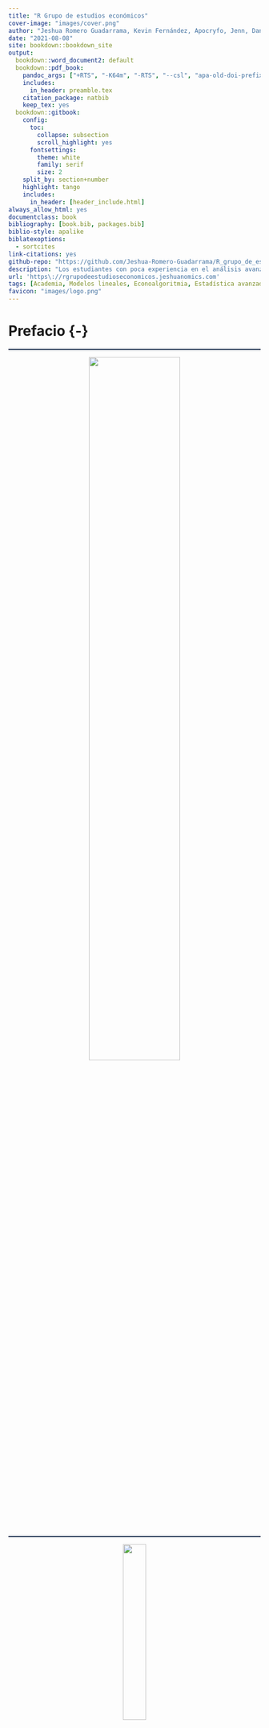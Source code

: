 ```yaml
---
title: "R Grupo de estudios económicos"
cover-image: "images/cover.png"
author: "Jeshua Romero Guadarrama, Kevin Fernández, Apocryfo, Jenn, Daniel, Tifany Jiménez, Ernesto, Ezequiel, Rich Conejo, Angiebaram, Jesmarth, Adolfo Robles, Isaac Flores, Abdeel, Roberto Daniel"
date: "2021-08-08"
site: bookdown::bookdown_site
output:
  bookdown::word_document2: default 
  bookdown::pdf_book:
    pandoc_args: ["+RTS", "-K64m", "-RTS", "--csl", "apa-old-doi-prefix.csl"]
    includes:
      in_header: preamble.tex
    citation_package: natbib
    keep_tex: yes
  bookdown::gitbook:
    config:
      toc:
        collapse: subsection
        scroll_highlight: yes
      fontsettings:
        theme: white
        family: serif
        size: 2
    split_by: section+number
    highlight: tango
    includes:
      in_header: [header_include.html]
always_allow_html: yes
documentclass: book
bibliography: [book.bib, packages.bib]
biblio-style: apalike
biblatexoptions:
  - sortcites
link-citations: yes
github-repo: "https://github.com/Jeshua-Romero-Guadarrama/R_grupo_de_estudios_economicos"
description: "Los estudiantes con poca experiencia en el análisis avanzado de estadísticas a menudo tienen dificultades para entender los beneficios de desarrollar habilidades de programación al momento de aplicar diversos métodos descriptivos e inferenciales. 'Análisis estadístico con R para principiantes' por Jeshua Romero Guadarrama (2021), ofrece una introducción interactiva a los aspectos esenciales de la programación por medio del lenguaje y software estadístico R, así como una guía para la aplicación de la teoría económica y econométrica en entornos específicos. En otras palabras, el objetivo es que los estudiantes se adentren al mundo de la economía aplicada mediante ejemplos empíricos presentados en la vida diaria y haciendo uso de las habilidades de programación recién adquiridas. Dicho objetivo se encuentra respaldado por ejercicios de programación interactivos y la incorporación de visualizaciones dinámicas de conceptos fundamentales mediante la flexibilidad de JavaScript, a través de la biblioteca D3.js."
url: 'https\://rgrupodeestudioseconomicos.jeshuanomics.com'
tags: [Academia, Modelos lineales, Econoalgoritmia, Estadística avanzada, Análisis causal, Programación R]
favicon: "images/logo.png"
---
```


# Prefacio {-}












<hr style="background-color:#03193b;height:2px">

<center><img style = 'width:60%;' src='images/R_grupo_de_estudios_economicos.png'></center>

<hr style="background-color:#03193b;height:2px">

<center><img style = 'width:30%;' src='images/cover.jpg'></center>
<br><center><img style='float: center; width:50%' src='images/logo_claim_en_rgb.png'/></center>
<br><center><a href="https://www.jeshuanomics.com/" target="blank">Publicado por Jeshua Romero Guadarrama en colaboración con JeshuaNomics:</a></center>
<br><center><a href="https://github.com/JeshuaNomics" class="fa fa-github"><span class="label">  Git Hub</span></a>
<a href="https://www.facebook.com/JeshuaNomics/" class="fa fa-facebook"><span class="label">  Facebook</span></a>
<a href="https://twitter.com/JeshuaNomics" class="fa fa-twitter"><span class="label">  Twitter</span></a>
<a href="https://www.linkedin.com/in/jeshua-romero-guadarrama/" class="fa fa-linkedin"><span class="label">  Linkedin</span></a>
<a href="https://vk.com/jeshuanomics" class="fa fa-vk"><span class="label">  Vkontakte</span></a>
<a href="https://jeshuanomics.tumblr.com/" class="fa fa-tumblr"><span class="label">  Tumblr</span></a>
<a href="https://www.youtube.com/channel/UCY7f84mJGvMN7TF7XI4-Jgg?view_as=subscriber/" class="fa fa-youtube-play"><span class="label">  YouTube</span></a>
<a href="https://www.instagram.com/JeshuaNomics/" class="fa fa-instagram"><span class="label">  Instagram</span></a></center>

<br> Jeshua Romero Guadarrama es economista y actuario por la <a href="http://www.economia.unam.mx/">Universidad Nacional Autónoma de México</a>, quien ha construido el presente proyecto en colaboración con <a href="https://www.jeshuanomics.com">JeshuaNomics</a>, ubicado en la Ciudad de México, se puede contactar mediante el siguiente correo electrónico: jeshuanomics@gmail.com.
<br>
<br> Última actualización el domingo 08 del 08 de 2021
<br>

<hr style="background-color:#03193b;height:2px">

Los estudiantes con poca experiencia en el análisis avanzado de estadísticas a menudo tienen dificultades para entender los beneficios de desarrollar habilidades de programación al momento de aplicar diversos métodos descriptivos e inferenciales. <i>Análisis estadístico con R para principiantes</i> por Jeshua Romero Guadarrama (2021), ofrece una introducción interactiva a los aspectos esenciales de la programación por medio del lenguaje y software estadístico R, así como una guía para la aplicación de la teoría económica y econométrica en entornos específicos. En otras palabras, el objetivo es que los estudiantes se adentren al mundo de la economía aplicada mediante ejemplos empíricos presentados en la vida diaria y haciendo uso de las habilidades de programación recién adquiridas. Dicho objetivo se encuentra respaldado por ejercicios de programación interactivos y la incorporación de visualizaciones dinámicas de conceptos fundamentales mediante la flexibilidad de JavaScript, a través de la biblioteca D3.js.

En los últimos años, el lenguaje de programación estadística R se ha convertido en una parte integral del plan de estudios de las clases de estadística que se imparten en las universidades. Regularmente una gran parte de los estudiantes no han estado expuestos a ningún lenguaje de programación antes y, por lo tanto, tienen dificultades para participar en el aprendizaje de R por sí mismos. Con poca experiencia en el análisis avanzado de estadísticas, es natural que los novicios tengan dificultades para comprender los beneficios de desarrollar habilidades en R para aprender y aplicar la estadística. Estos incluyen particularmente la capacidad de realizar, documentar y comunicar estudios empíricos y tener las facilidades para programar estudios de simulación, lo cual es útil para, por ejemplo, comprender y validar teoremas que generalmente no se asimilan o entienden fácilmente con el estudio de las fórmulas. Al ser un economistas aplicado y econometrista, me gustaría que mis colegas desarrollen capacidades de gran valor; en consecuencia, deseo compartir con las nuevas generaciones de economistas mis conocimientos.

En lugar de confrontar a los estudiantes con ejercicios de codificación puros y literatura clásica complementaria, he pensado que sería mejor proporcionar material de aprendizaje interactivo que combine el código en R con el contenido del curso de texto *Introducción a la Econometría* de @stock2015 que sirve de base para el presente material. El presente trabajo es un complemento empírico interactivo al estilo de un informe de investigación reproducible que permite a los estudiantes no solo aprender cómo los resultados de los estudios de casos se pueden replicar con R, sino que también fortalece su capacidad para utilizar las habilidades recién adquiridas en otras aplicaciones empíricas.

#### Las convenciones usadas en el presente curso {-}

+ El texto *en cursiva* indica nuevos términos, nombres, botones y similares.

+ El texto **en negrita** se usa generalmente en párrafos para referirse al código **R**. Esto incluye comandos, variables, funciones, tipos de datos, bases de datos y nombres de archivos.

+ <code>Texto de ancho constante sobre fondo gris</code> indica un código **R** que usted puede escribir literalmente. Puede aparecer en párrafos para una mejor distinción entre declaraciones de código ejecutables y no ejecutables, pero se encontrará principalmente en forma de grandes bloques de código **R**. Estos bloques se denominan fragmentos de código.

#### Reconocimiento {-}

A mi alma máter: Universidad Nacional Autónoma de México (Facultad de Economía y Facultad de Ciencias). Por brindarme valiosas oportunidades que coadyuvaron a mi formación.

<br>
![Creative Commons License](https://mirrors.creativecommons.org/presskit/buttons/88x31/svg/by-nc-sa.eu.svg)

Esta obra está autorizado bajo la [Creative Commons Attribution-NonCommercial-ShareAlike 4.0 International License](http://creativecommons.org/licenses/by-nc-sa/4.0/).

## Contenido {-}

- Introducción
- Sobre este curso
- Similitud con este curso Otro para principiantes
- Lo que puede omitir con seguridad
- Supuestos tontos
- Cómo está organizado este curso
    + Parte I: Introducción al análisis estadístico con **R**
    + Parte II: Descripción de datos
    + Parte III: Sacar conclusiones a partir de los datos
    + Parte IV: Trabajar con probabilidad
    + Parte V: La parte de diez
    + Apéndice A en línea: Más sobre probabilidad
    + Apéndice B en línea: Estadísticas no paramétricas
    + Apéndice C en línea: Diez temas que simplemente no encajan en ningún otro capítulo
- Iconos utilizados en este curso
- A dónde ir desde aquí

## Índice de contenido {-}

Parte I: Introducción al análisis estadístico con **R**

1. Datos, estadísticas y decisiones
    - Las nociones estadísticas (y relacionadas) que solo debe conocer
        + Muestras y poblaciones
        + Variables: dependientes e independientes
        + Tipos de datos
        + Un poco de probabilidad
    - Estadística inferencial: probando hipótesis
        + Hipótesis nulas y alternativas
        + Dos tipos de error

2. **R**: Qué hace y cómo lo hace
    - Descargando **R** y **RStudio**
    - Una sesión con **R**
        + El directorio de trabajo
        + Así que comencemos, ya
        + Datos faltantes
    - Funciones **R**
    - Funciones definidas por el usuario
    - comentarios
    - **R** Estructuras
        + Vectores
        + Vectores numéricos
        + Matrices
        + Factores
        + Listas
        + Listas y estadísticas
        + Marcos de datos
    - Paquetes
    - Más paquetes
    - **R** Fórmulas
    - Leyendo y escribiendo
        + Hojas de cálculo
        + Archivos CSV
        + Archivos de texto

Parte II: Descripción de datos

3. Obtención de gráficos
    - Encontrar patrones
        + Graficar una distribución
        + Salto de bares
        + Rebanar el pastel
        + La trama de dispersión
        + De cajas y bigotes
    - Gráficos básicos **R**
        + Histogramas
        + Añadiendo características gráficas
        + Parcelas de barras
        + Gráficos circulares
        + Gráficos de puntos
        + Parcelas de barras revisitadas
        + Diagramas de dispersión
        + Diagramas de caja
    - Graduarse a ggplot2
        + Histogramas
        + Parcelas de barras
        + Gráficos de puntos
        + Parcelas de barras revisitadas
        + Diagramas de dispersión
        + Diagramas de caja
    - Terminando

4. Encontrar su centro
    - Medios: el atractivo de los promedios
    - El promedio en **R**: mean()
        + ¿Cuál es tu condición?
        + Eliminar $-signos con with()
        + Explorando los datos
        + Valores atípicos: el defecto de los promedios
        + Otros medios para un fin
    - Medianas: atrapadas en el medio
    - La mediana en **R**: median()
    - Estadísticas à la Mode
    - El modo en **R**

5. Desviarse del promedio
    - Medición de la variación
        + Desviaciones cuadradas promedio: varianza y cómo calcularla
        + Varianza de la muestra
        + Varianza en **R**
    - Regreso a las raíces: desviación estándar
        + Desviación estándar de la población
        + Desviación estándar de la muestra
    - Desviación estándar en **R**
    - Condiciones, condiciones, condiciones

6. Cumplimiento de estándares y posiciones
    - Atrapando algunas Z
        + Características de las puntuaciones z
        + Bonos versus Bambino
        + Puntajes de exámenes
    - Puntuaciones estándar en **R**
    - ¿Cuál es tu posición?
        + Clasificación en **R**
        + Puntuaciones empatadas
        + Nth más pequeño, Nth más grande
        + Percentiles
        + Rangos de porcentaje
    - Resumiendo

7. Resumiendo todo
    - ¿Cuántos?
    - Lo alto y lo bajo
    - Viviendo en los momentos
        + Un momento de enseñanza
        + Volver a descriptivos
        + Asimetría
        + Curtosis
    - Sintonización de la frecuencia
        + Variables nominales: table() et al
        + Variables numéricas: hist()
        + Variables numéricas: stem()
    - Resumiendo un marco de datos

8. ¿Qué es normal?
    - Golpear la curva
        + Profundizando
        + Parámetros de una distribución normal
    - Trabajar con distribuciones normales
        + Distribuciones en **R**
        + Función de densidad normal
        + Función de densidad acumulativa
        + Cuantiles de distribuciones normales
        + Muestreo aleatorio
    - Un miembro distinguido de la familia

Parte III: Sacar conclusiones a partir de los datos

9. El juego de la confianza: estimación
    - Comprensión de las distribuciones de muestreo
    - Una idea EXTREMADAMENTE importante: el teorema del límite central
        + (Aproximadamente) Simulando el teorema del límite central
        + Predicciones del teorema del límite central
    - Confianza: ¡tiene sus límites!
        + Encontrar límites de confianza para una media
    - Encajar en una t

10. Prueba de hipótesis de una muestra
    - Hipótesis, pruebas y errores
    - Pruebas de hipótesis y distribuciones muestrales
    - Coger algo de Z de nuevo
    - Prueba Z en **R**
    - t para uno
    - t Prueba en **R**
    - Trabajar con distribuciones t
    - Visualización de distribuciones t
        + Trazado de t en gráficos **R** base
        + Trazando t en ggplot2
        + Una cosa más sobre ggplot2
    - Probando una varianza
        + Pruebas en **R**
    - Trabajar con distribuciones de chi-cuadrado
    - Visualización de distribuciones de chi-cuadrado
        + Trazado de chi-cuadrado en gráficos **R** base
        + Trazar chi-cuadrado en ggplot2

11. Prueba de hipótesis de dos muestras
    - Hipótesis construidas para dos
    - Distribuciones de muestreo revisadas
        + Aplicación del teorema del límite central
        + Z una vez más
        + Prueba Z para dos muestras en **R**
    - t para dos
    - Como guisantes en una vaina: variaciones iguales
    - Prueba t en **R**
        + Trabajando con dos vectores
        + Trabajar con un marco de datos y una fórmula
        + Visualizando los resultados
        + Como p y q: varianzas desiguales
    - Un conjunto emparejado: prueba de hipótesis para muestras emparejadas
    - Prueba t de muestras pareadas en **R**
    - Prueba de dos variaciones
        + Prueba F en **R**
        + F junto con t
    - Trabajar con distribuciones F
    - Visualización de distribuciones F

12. Prueba de más de dos muestras
    - Probando más de dos
        + Un problema espinoso
        + Una solución
        + Relaciones significativas
    - ANOVA en **R**
        + Visualizando los resultados
        + Después del ANOVA
        + Contrastes en **R**
        + Comparaciones no planificadas
    - Otro tipo de hipótesis, otro tipo de prueba
        + Trabajo con ANOVA de medidas repetidas
        + ANOVA de medidas repetidas en **R**
        + Visualizando los resultados
    - Ponerse de moda
    - Análisis de tendencias en **R**

13. Pruebas más complicadas
    - Rompiendo las combinaciones
        + Interacciones
        + El análisis
    - ANOVA bidireccional en **R**
        + Visualización de los resultados bidireccionales
    - Dos tipos de variables. . . En seguida
        + ANOVA mixto en **R**
        + Visualización de los resultados de ANOVA mixtos
    - Después del análisis
    - Análisis multivariado de varianza
        + MANOVA en **R**
        + Visualización de los resultados de MANOVA
        + Después del análisis

14. Regresión: modelo lineal, múltiple y lineal general
    - La trama de la dispersión
    - Graficar líneas
    - Regresión: ¡Qué línea!
        + Uso de regresión para pronosticar
        + Variación alrededor de la línea de regresión
        + Prueba de hipótesis sobre regresión
    - Regresión lineal en **R**
        + Características del modelo lineal
        + Haciendo predicciones
        + Visualización del diagrama de dispersión y la línea de regresión
        + Graficando los residuales
    - Hacer malabares con muchas relaciones a la vez: regresión múltiple
        + Regresión múltiple en **R**
        + Haciendo predicciones
        + Visualización del diagrama de dispersión 3D y el plano de regresión
    - ANOVA: otra mirada
    - Análisis de covarianza: el componente final del GLM
        + Pero espera, hay más

15. Correlación: el auge y la caída de las relaciones
    - Parcelas de dispersión de nuevo
    - Comprensión de la correlación
    - Correlación y regresión
    - Prueba de hipótesis sobre la correlación
        + ¿Un coeficiente de correlación es mayor que cero?
        + ¿Se diferencian dos coeficientes de correlación?
    - Correlación en **R**
        + Calcular un coeficiente de correlación
        + Prueba de un coeficiente de correlación
        + Prueba de la diferencia entre dos coeficientes de correlación
        + Calcular una matriz de correlación
        + Visualización de matrices de correlación
    - Correlación múltiple
        + Correlación múltiple en **R**
        + Ajuste de R-cuadrado
    - Correlación parcial
    - Correlación parcial en **R**
    - Correlación semiparcial
    - Correlación semiparcial en **R**

16. Regresión curvilínea: cuando las relaciones se complican
    - ¿Qué es un logaritmo?
    - ¿Qué es e?
    - Regresión de potencia
    - Regresión exponencial
    - Regresión logarítmica
    - Regresión polinomial: un poder superior
    - ¿Qué modelo debería utilizar?

Parte IV: Trabajar con probabilidad

17. Introducción a la probabilidad
    - ¿Qué es la probabilidad?
        + Experimentos, ensayos, eventos y espacios de muestra
        + Espacios muestrales y probabilidad
    - Eventos compuestos
        + Unión e intersección
        + Intersección de nuevo
    - La probabilidad condicional
        + Trabajando con las probabilidades
        + La base de la prueba de hipótesis
    - Grandes espacios de muestra
        + Permutaciones
        + Combinaciones
    - **R** Funciones para contar reglas
    - Variables aleatorias: discretas y continuas
    - Distribuciones de probabilidad y funciones de densidad
    - La distribución binomial
    - El binomio binomial y el binomio negativo en **R**
        + Distribución binomial
        + Distribución binomial negativa
    - Prueba de hipótesis con la distribución binomial
    - Más sobre pruebas de hipótesis: **R** versus tradición

18. Introducción al modelado
    - Modelado de una distribución
        + Sumergirse en la distribución de Poisson
        + Modelado con la distribución de Poisson
        + Probando el ajuste del modelo
        + Un comentario sobre chisq.test()
        + Jugando a la pelota con un modelo
    - Una discusión simulada
        + Arriesgarse: el método Monte Carlo
        + Cargando los dados
        + Simulando el teorema del límite central

Parte V: La parte de diez

19. Diez consejos para emigrados de Excel
    - Definir un vector en **R** es como nombrar un rango en Excel
    - Operar en vectores es como operar en rangos con nombre
    - A veces, las funciones estadísticas funcionan de la misma manera
    - Y a veces no
    - Contraste: Excel y **R** funcionan con diferentes formatos de datos
    - Las funciones de distribución son (algo) similares
    - Un marco de datos es (algo) como un rango con nombre de varias columnas
    - La función sapply() es como arrastrar
    - Usar edit() es (casi) como editar una hoja de cálculo
    - Utilice el portapapeles para importar una tabla de Excel a **R**

20. Diez valiosos recursos **R** en línea
    - Sitios web para usuarios **R**
        + **R** - blogueros
        + Red de aplicaciones de Microsoft **R**
        + Rápido - **R**
        + **RStudio** Aprendizaje en línea
        + Desbordamiento de pila
    - Libros y documentación en línea
        + **R** manuales
        + Documentación **R**
        + **RDocumentación**
        + USTED PUEDE analizar
        + El diario **R**
